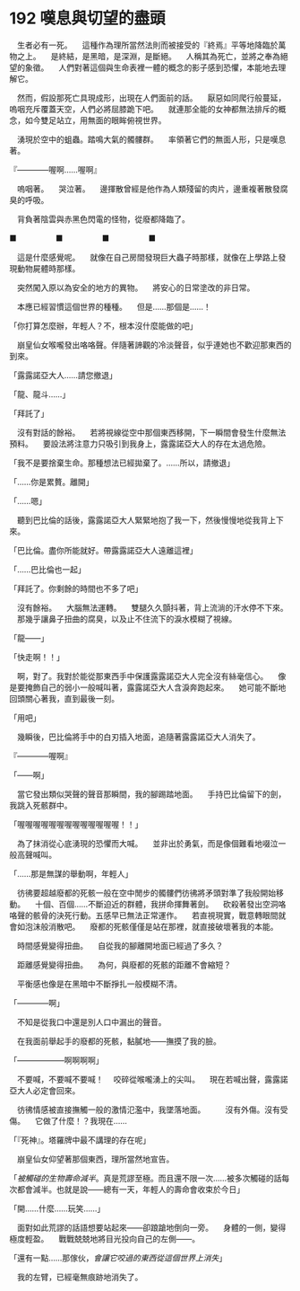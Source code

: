 # 192 嘆息與切望的盡頭

　生者必有一死。
　這種作為理所當然法則而被接受的『終焉』平等地降臨於萬物之上。
　是終結，是黑暗，是深淵，是斷絕。
　人稱其為死亡，並將之奉為絕望的象徵。
　人們對著這個與生命表裡一體的概念的影子感到恐懼，本能地去理解它。

　然而，假設那死亡具現成形，出現在人們面前的話。
　厭惡如同爬行般蔓延，嗚咽充斥覆蓋天空，人們必將屈膝跪下吧。
　就連那全能的女神都無法排斥的概念，如今雙足站立，用無面的眼眸俯視世界。

　湧現於空中的蛆蟲。踏鳴大氣的髑髏群。
　率領著它們的無面人形，只是嘆息著。

『————喔啊……喔啊』

　嗚咽著。
　哭泣著。
　邊揮散曾經是他作為人類殘留的肉片，邊重複著散發腐臭的呼吸。

　背負著陰雲與赤黑色閃電的怪物，從廢都降臨了。

■　　　　　■　　　　　■　　　　　■

　這是什麼感覺呢。
　就像在自己房間發現巨大蟲子時那樣，就像在上學路上發現動物屍體時那樣。

　突然闖入原以為安全的地方的異物。
　將安心的日常塗改的非日常。

　本應已經習慣這個世界的種種。
　但是……那個是……！

「你打算怎麼辦，年輕人？不，根本沒什麼能做的吧」

　崩皇仙女喉嚨發出咯咯聲。伴隨著諦觀的冷淡聲音，似乎連她也不歡迎那東西的到來。

「露露諾亞大人……請您撤退」

「龍、龍斗……」

「拜託了」

　沒有對話的餘裕。
　若將視線從空中那個東西移開，下一瞬間會發生什麼無法預料。
　要設法將注意力只吸引到我身上，露露諾亞大人的存在太過危險。

「我不是要捨棄生命。那種想法已經拋棄了。……所以，請撤退」

「……你是累贅。離開」

「……嗯」

　聽到巴比倫的話後，露露諾亞大人緊緊地抱了我一下，然後慢慢地從我背上下來。

「巴比倫。盡你所能就好。帶露露諾亞大人遠離這裡」

「……巴比倫也一起」

「拜託了。你剩餘的時間也不多了吧」

　沒有餘裕。
　大腦無法運轉。
　雙腿久久顫抖著，背上流淌的汗水停不下來。
　那幾乎讓鼻子扭曲的腐臭，以及止不住流下的淚水模糊了視線。
　

「龍——」

「快走啊！！」

　啊，對了。我對於能從那東西手中保護露露諾亞大人完全沒有絲毫信心。
　像是要掩飾自己的弱小一般喊叫著，露露諾亞大人含淚奔跑起來。
　她可能不斷地回頭關心著我，直到最後一刻。

「用吧」

　幾瞬後，巴比倫將手中的白刃插入地面，追隨著露露諾亞大人消失了。

『————喔啊』

「——啊」

　當它發出類似哭聲的聲音那瞬間，我的腳踢踏地面。
　手持巴比倫留下的劍，我跳入死骸群中。

「喔喔喔喔喔喔喔喔喔喔喔喔喔！！」

　為了抹消從心底湧現的恐懼而大喊。
　並非出於勇氣，而是像個難看地啜泣一般高聲喊叫。

「……那是無謀的舉動啊，年輕人」

　彷彿要超越廢都的死骸一般在空中閒步的髑髏們彷彿將矛頭對準了我般開始移動。
　十個、百個……不斷迫近的群體，我拼命揮舞著劍。
　砍殺著發出空洞咯咯聲的骸骨的決死行動。五感早已無法正常運作。
　若直視現實，戰意轉眼間就會如泡沫般消散吧。
　廢都的死骸僅僅是站在那裡，就直接破壞著我的本能。

　時間感覺變得扭曲。
　自從我的腳離開地面已經過了多久？

　距離感覺變得扭曲。
　為何，與廢都的死骸的距離不會縮短？

　平衡感也像是在黑暗中不斷掙扎一般模糊不清。

「————啊」

　不知是從我口中還是別人口中漏出的聲音。

　在我面前舉起手的廢都的死骸，黏膩地——撫摸了我的臉。

「——————啊啊啊啊」

　不要喊，不要喊不要喊！
　咬碎從喉嚨湧上的尖叫。
　現在若喊出聲，露露諾亞大人必定會回來。

　彷彿情感被直接撫觸一般的激情氾濫中，我墜落地面。
　
　沒有外傷。沒有受傷。
　它做了什麼！？我現在……

「『死神』。塔羅牌中最不講理的存在呢」

　崩皇仙女仰望著那個東西，理所當然地宣告。

「*被觸碰的生物壽命減半*。真是荒謬至極。而且還不限一次……被多次觸碰的話每次都會減半。也就是說——總有一天，年輕人的壽命會收束於今日」

「開……什麼……玩笑……」

　面對如此荒謬的話語想要站起來——卻踉蹌地倒向一旁。
　身體的一側，變得極度輕盈。
　戰戰兢兢地將目光投向自己的左側——。

「還有一點……那傢伙，*會讓它咬過的東西從這個世界上消失*」

　我的左臂，已經毫無痕跡地消失了。